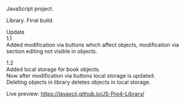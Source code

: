 JavaScript project. 

Library. Final build.<br /> 

Update<br />
1.1<br />
Added modification via buttons which affect
objects, modification via section editing not visible in objects.<br />

1.2<br />
Added local storage for book objects.<br />
Now after modification via buttons local storage is updated.<br />
Deleting objects in library deletes objects in local storage.<br />

Live preview: https://lavaxcii.github.io/JS-Pro4-Library/
